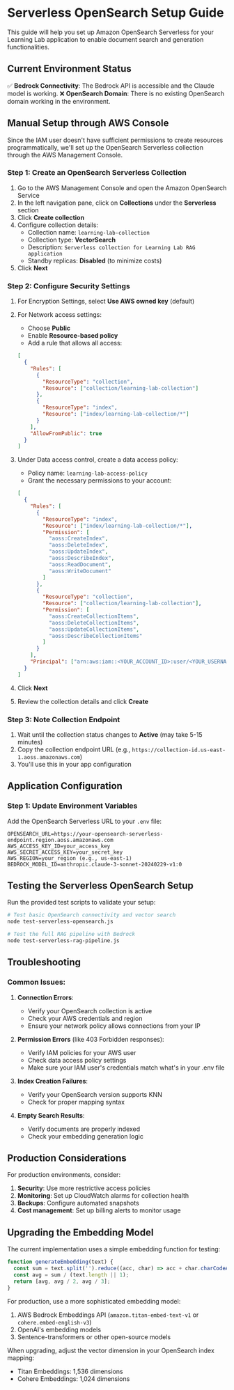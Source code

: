 # Serverless OpenSearch Setup Guide

This guide will help you set up Amazon OpenSearch Serverless for your Learning Lab application to enable document search and generation functionalities.

## Current Environment Status

✅ **Bedrock Connectivity**: The Bedrock API is accessible and the Claude model is working.
❌ **OpenSearch Domain**: There is no existing OpenSearch domain working in the environment.

## Manual Setup through AWS Console

Since the IAM user doesn't have sufficient permissions to create resources programmatically, we'll set up the OpenSearch Serverless collection through the AWS Management Console.

### Step 1: Create an OpenSearch Serverless Collection

1. Go to the AWS Management Console and open the Amazon OpenSearch Service
2. In the left navigation pane, click on **Collections** under the **Serverless** section
3. Click **Create collection**
4. Configure collection details:
   - Collection name: `learning-lab-collection`
   - Collection type: **VectorSearch**
   - Description: `Serverless collection for Learning Lab RAG application`
   - Standby replicas: **Disabled** (to minimize costs)
5. Click **Next**

### Step 2: Configure Security Settings

1. For Encryption Settings, select **Use AWS owned key** (default)
2. For Network access settings:
   - Choose **Public**
   - Enable **Resource-based policy**
   - Add a rule that allows all access:
   ```json
   [
     {
       "Rules": [
         {
           "ResourceType": "collection",
           "Resource": ["collection/learning-lab-collection"]
         },
         {
           "ResourceType": "index",
           "Resource": ["index/learning-lab-collection/*"]
         }
       ],
       "AllowFromPublic": true
     }
   ]
   ```
3. Under Data access control, create a data access policy:
   - Policy name: `learning-lab-access-policy`
   - Grant the necessary permissions to your account:
   ```json
   [
     {
       "Rules": [
         {
           "ResourceType": "index",
           "Resource": ["index/learning-lab-collection/*"],
           "Permission": [
             "aoss:CreateIndex",
             "aoss:DeleteIndex",
             "aoss:UpdateIndex",
             "aoss:DescribeIndex",
             "aoss:ReadDocument",
             "aoss:WriteDocument"
           ]
         },
         {
           "ResourceType": "collection",
           "Resource": ["collection/learning-lab-collection"],
           "Permission": [
             "aoss:CreateCollectionItems",
             "aoss:DeleteCollectionItems",
             "aoss:UpdateCollectionItems",
             "aoss:DescribeCollectionItems"
           ]
         }
       ],
       "Principal": ["arn:aws:iam::<YOUR_ACCOUNT_ID>:user/<YOUR_USERNAME>"]
     }
   ]
   ```

4. Click **Next**
5. Review the collection details and click **Create**

### Step 3: Note Collection Endpoint

1. Wait until the collection status changes to **Active** (may take 5-15 minutes)
2. Copy the collection endpoint URL (e.g., `https://collection-id.us-east-1.aoss.amazonaws.com`)
3. You'll use this in your app configuration

## Application Configuration

### Step 1: Update Environment Variables

Add the OpenSearch Serverless URL to your `.env` file:

```
OPENSEARCH_URL=https://your-opensearch-serverless-endpoint.region.aoss.amazonaws.com
AWS_ACCESS_KEY_ID=your_access_key
AWS_SECRET_ACCESS_KEY=your_secret_key
AWS_REGION=your_region (e.g., us-east-1)
BEDROCK_MODEL_ID=anthropic.claude-3-sonnet-20240229-v1:0
```

## Testing the Serverless OpenSearch Setup

Run the provided test scripts to validate your setup:

```bash
# Test basic OpenSearch connectivity and vector search
node test-serverless-opensearch.js

# Test the full RAG pipeline with Bedrock
node test-serverless-rag-pipeline.js
```

## Troubleshooting

### Common Issues:

1. **Connection Errors**:
   - Verify your OpenSearch collection is active
   - Check your AWS credentials and region
   - Ensure your network policy allows connections from your IP

2. **Permission Errors** (like 403 Forbidden responses):
   - Verify IAM policies for your AWS user
   - Check data access policy settings
   - Make sure your IAM user's credentials match what's in your .env file

3. **Index Creation Failures**:
   - Verify your OpenSearch version supports KNN
   - Check for proper mapping syntax

4. **Empty Search Results**:
   - Verify documents are properly indexed
   - Check your embedding generation logic

## Production Considerations

For production environments, consider:

1. **Security**: Use more restrictive access policies
2. **Monitoring**: Set up CloudWatch alarms for collection health
3. **Backups**: Configure automated snapshots
4. **Cost management**: Set up billing alerts to monitor usage

## Upgrading the Embedding Model

The current implementation uses a simple embedding function for testing:

```javascript
function generateEmbedding(text) {
  const sum = text.split('').reduce((acc, char) => acc + char.charCodeAt(0), 0);
  const avg = sum / (text.length || 1);
  return [avg, avg / 2, avg / 3];
}
```

For production, use a more sophisticated embedding model:

1. AWS Bedrock Embeddings API (`amazon.titan-embed-text-v1` or `cohere.embed-english-v3`)
2. OpenAI's embedding models
3. Sentence-transformers or other open-source models

When upgrading, adjust the vector dimension in your OpenSearch index mapping:
- Titan Embeddings: 1,536 dimensions
- Cohere Embeddings: 1,024 dimensions